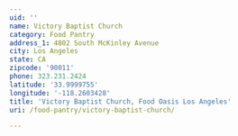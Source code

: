 ```yaml
---
uid: ''
name: Victory Baptist Church
category: Food Pantry
address_1: 4802 South McKinley Avenue
city: Los Angeles
state: CA
zipcode: '90011'
phone: 323.231.2424
latitude: '33.9999755'
longitude: '-118.2603428'
title: 'Victory Baptist Church, Food Oasis Los Angeles'
uri: /food-pantry/victory-baptist-church/

---
```

